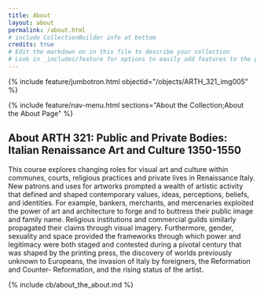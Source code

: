 ```yaml
---
title: About
layout: about
permalink: /about.html
# include CollectionBuilder info at bottom
credits: true
# Edit the markdown on in this file to describe your collection
# Look in _includes/feature for options to easily add features to the page
---
```


{% include feature/jumbotron.html objectid="/objects/ARTH_321_img005" %}

{% include feature/nav-menu.html sections="About the Collection;About the About Page" %}

## About ARTH 321: Public and Private Bodies: Italian Renaissance Art and Culture 1350-1550
 
This course explores changing roles for visual art and culture within communes, courts, religious practices and private lives in Renaissance Italy. New patrons and uses for artworks prompted a wealth of artistic activity that defined and shaped contemporary values, ideas, perceptions, beliefs, and identities. For example, bankers, merchants, and mercenaries exploited the power of art and architecture to forge and to buttress their public image and family name. Religious institutions and commercial guilds similarly propagated their claims through visual imagery. Furthermore, gender, sexuality and space provided the frameworks through which power and legitimacy were both staged and contested during a pivotal century that was shaped by the printing press, the discovery of worlds previously unknown to Europeans, the invasion of Italy by foreigners, the Reformation and Counter- Reformation, and the rising status of the artist.

<!-- IMPORTANT!!! DELETE this comment and the include below when you are finished editing this page for your collection. The include below introduces about page features. They will show up on your collection's about page until you delete it.  -->
{% include cb/about_the_about.md %} 
